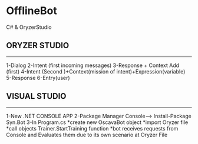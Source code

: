 # OfflineBot
 C# & OryzerStudio

## ORYZER STUDIO
-----------------
1-Dialog
2-Intent (first incoming messages)
3-Response + Context Add (first)
4-Intent (Second )+Context(mission of intent)+Expression(variable)
5-Response
6-Entry(user)

## VISUAL STUDIO
------------------
1-New .NET CONSOLE APP
2-Package Manager Console--> Install-Package Syn.Bot 
3-In Program.cs
*create new OscavaBot object
*import Oryzer file
*call objects Trainer.StartTraining function
*bot receives requests from Console and Evaluates them due to its own scenario at Oryzer File
 